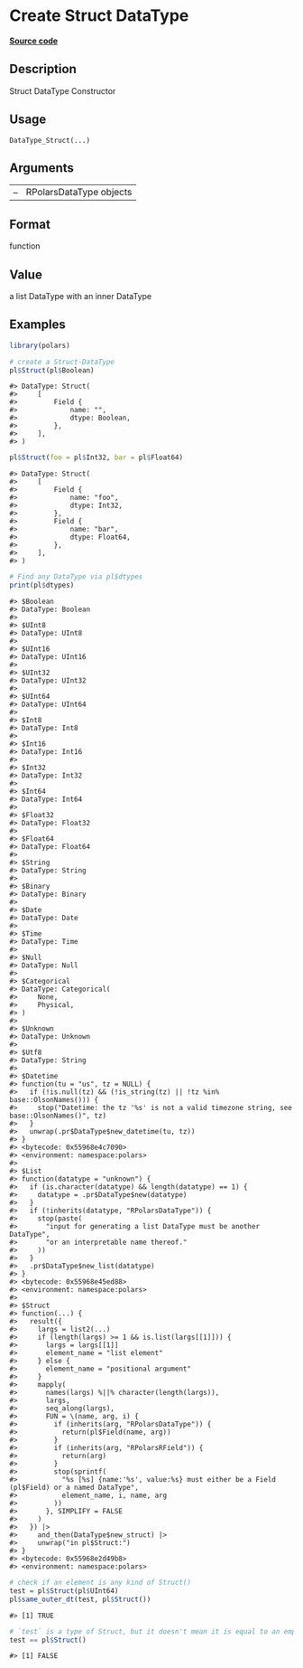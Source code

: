 
# Create Struct DataType

[**Source code**](https://github.com/pola-rs/r-polars/tree/main/R/datatype.R#L202)

## Description

Struct DataType Constructor

## Usage

<pre><code class='language-R'>DataType_Struct(...)
</code></pre>

## Arguments

<table>
<tr>
<td style="white-space: nowrap; font-family: monospace; vertical-align: top">
<code id="DataType_Struct_:_...">…</code>
</td>
<td>
RPolarsDataType objects
</td>
</tr>
</table>

## Format

function

## Value

a list DataType with an inner DataType

## Examples

``` r
library(polars)

# create a Struct-DataType
pl$Struct(pl$Boolean)
```

    #> DataType: Struct(
    #>     [
    #>         Field {
    #>             name: "",
    #>             dtype: Boolean,
    #>         },
    #>     ],
    #> )

``` r
pl$Struct(foo = pl$Int32, bar = pl$Float64)
```

    #> DataType: Struct(
    #>     [
    #>         Field {
    #>             name: "foo",
    #>             dtype: Int32,
    #>         },
    #>         Field {
    #>             name: "bar",
    #>             dtype: Float64,
    #>         },
    #>     ],
    #> )

``` r
# Find any DataType via pl$dtypes
print(pl$dtypes)
```

    #> $Boolean
    #> DataType: Boolean
    #> 
    #> $UInt8
    #> DataType: UInt8
    #> 
    #> $UInt16
    #> DataType: UInt16
    #> 
    #> $UInt32
    #> DataType: UInt32
    #> 
    #> $UInt64
    #> DataType: UInt64
    #> 
    #> $Int8
    #> DataType: Int8
    #> 
    #> $Int16
    #> DataType: Int16
    #> 
    #> $Int32
    #> DataType: Int32
    #> 
    #> $Int64
    #> DataType: Int64
    #> 
    #> $Float32
    #> DataType: Float32
    #> 
    #> $Float64
    #> DataType: Float64
    #> 
    #> $String
    #> DataType: String
    #> 
    #> $Binary
    #> DataType: Binary
    #> 
    #> $Date
    #> DataType: Date
    #> 
    #> $Time
    #> DataType: Time
    #> 
    #> $Null
    #> DataType: Null
    #> 
    #> $Categorical
    #> DataType: Categorical(
    #>     None,
    #>     Physical,
    #> )
    #> 
    #> $Unknown
    #> DataType: Unknown
    #> 
    #> $Utf8
    #> DataType: String
    #> 
    #> $Datetime
    #> function(tu = "us", tz = NULL) {
    #>   if (!is.null(tz) && (!is_string(tz) || !tz %in% base::OlsonNames())) {
    #>     stop("Datetime: the tz '%s' is not a valid timezone string, see base::OlsonNames()", tz)
    #>   }
    #>   unwrap(.pr$DataType$new_datetime(tu, tz))
    #> }
    #> <bytecode: 0x55968e4c7090>
    #> <environment: namespace:polars>
    #> 
    #> $List
    #> function(datatype = "unknown") {
    #>   if (is.character(datatype) && length(datatype) == 1) {
    #>     datatype = .pr$DataType$new(datatype)
    #>   }
    #>   if (!inherits(datatype, "RPolarsDataType")) {
    #>     stop(paste(
    #>       "input for generating a list DataType must be another DataType",
    #>       "or an interpretable name thereof."
    #>     ))
    #>   }
    #>   .pr$DataType$new_list(datatype)
    #> }
    #> <bytecode: 0x55968e45ed88>
    #> <environment: namespace:polars>
    #> 
    #> $Struct
    #> function(...) {
    #>   result({
    #>     largs = list2(...)
    #>     if (length(largs) >= 1 && is.list(largs[[1]])) {
    #>       largs = largs[[1]]
    #>       element_name = "list element"
    #>     } else {
    #>       element_name = "positional argument"
    #>     }
    #>     mapply(
    #>       names(largs) %||% character(length(largs)),
    #>       largs,
    #>       seq_along(largs),
    #>       FUN = \(name, arg, i) {
    #>         if (inherits(arg, "RPolarsDataType")) {
    #>           return(pl$Field(name, arg))
    #>         }
    #>         if (inherits(arg, "RPolarsRField")) {
    #>           return(arg)
    #>         }
    #>         stop(sprintf(
    #>           "%s [%s] {name:'%s', value:%s} must either be a Field (pl$Field) or a named DataType",
    #>           element_name, i, name, arg
    #>         ))
    #>       }, SIMPLIFY = FALSE
    #>     )
    #>   }) |>
    #>     and_then(DataType$new_struct) |>
    #>     unwrap("in pl$Struct:")
    #> }
    #> <bytecode: 0x55968e2d49b8>
    #> <environment: namespace:polars>

``` r
# check if an element is any kind of Struct()
test = pl$Struct(pl$UInt64)
pl$same_outer_dt(test, pl$Struct())
```

    #> [1] TRUE

``` r
# `test` is a type of Struct, but it doesn't mean it is equal to an empty Struct
test == pl$Struct()
```

    #> [1] FALSE
